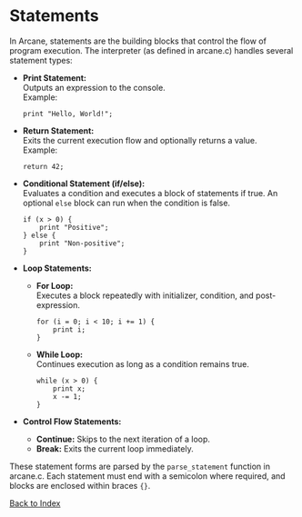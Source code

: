 # Statements

In Arcane, statements are the building blocks that control the flow of program execution. The interpreter (as defined in arcane.c) handles several statement types:

- **Print Statement:**  
  Outputs an expression to the console.  
  Example:
  ```arcane
  print "Hello, World!";
  ```

- **Return Statement:**  
  Exits the current execution flow and optionally returns a value.  
  Example:
  ```arcane
  return 42;
  ```

- **Conditional Statement (if/else):**  
  Evaluates a condition and executes a block of statements if true. An optional `else` block can run when the condition is false.
  ```arcane
  if (x > 0) {
      print "Positive";
  } else {
      print "Non-positive";
  }
  ```

- **Loop Statements:**  
  - **For Loop:**  
    Executes a block repeatedly with initializer, condition, and post-expression.
    ```arcane
    for (i = 0; i < 10; i += 1) {
        print i;
    }
    ```
  - **While Loop:**  
    Continues execution as long as a condition remains true.
    ```arcane
    while (x > 0) {
        print x;
        x -= 1;
    }
    ```

- **Control Flow Statements:**  
  - **Continue:** Skips to the next iteration of a loop.
  - **Break:** Exits the current loop immediately.

These statement forms are parsed by the `parse_statement` function in arcane.c. Each statement must end with a semicolon where required, and blocks are enclosed within braces `{}`.

[Back to Index](index.md)
